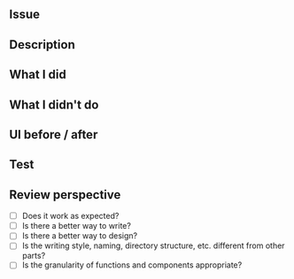 <!--
PR titles should be semantic.
e.g. "ci: Add Semantic Pull Request"
See https://github.com/commitizen/conventional-commit-types/blob/master/index.json for the rules.
-->

## Issue

<!--
e.g. #22
-->

## Description

## What I did
<!-- Write about what you did within this PR. -->

## What I didn't do
<!-- Write about what you have not done within this PR. -->

## UI before / after
<!-- If the UI or behavior changes, share before/after screenshots or videos. -->

## Test
<!-- Write test items and test methods. -->

## Review perspective

- [ ] Does it work as expected?
- [ ] Is there a better way to write?
- [ ] Is there a better way to design?
- [ ] Is the writing style, naming, directory structure, etc. different from other parts?
- [ ] Is the granularity of functions and components appropriate?